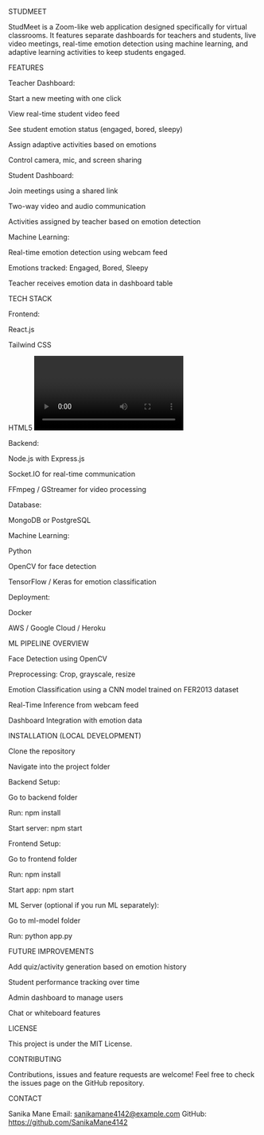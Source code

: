 STUDMEET

StudMeet is a Zoom-like web application designed specifically for virtual classrooms. It features separate dashboards for teachers and students, live video meetings, real-time emotion detection using machine learning, and adaptive learning activities to keep students engaged.

FEATURES

Teacher Dashboard:

Start a new meeting with one click

View real-time student video feed

See student emotion status (engaged, bored, sleepy)

Assign adaptive activities based on emotions

Control camera, mic, and screen sharing

Student Dashboard:

Join meetings using a shared link

Two-way video and audio communication

Activities assigned by teacher based on emotion detection

Machine Learning:

Real-time emotion detection using webcam feed

Emotions tracked: Engaged, Bored, Sleepy

Teacher receives emotion data in dashboard table

TECH STACK

Frontend:

React.js

Tailwind CSS

HTML5 <video>

Backend:

Node.js with Express.js

Socket.IO for real-time communication

FFmpeg / GStreamer for video processing

Database:

MongoDB or PostgreSQL

Machine Learning:

Python

OpenCV for face detection

TensorFlow / Keras for emotion classification

Deployment:

Docker

AWS / Google Cloud / Heroku

ML PIPELINE OVERVIEW

Face Detection using OpenCV

Preprocessing: Crop, grayscale, resize

Emotion Classification using a CNN model trained on FER2013 dataset

Real-Time Inference from webcam feed

Dashboard Integration with emotion data

INSTALLATION (LOCAL DEVELOPMENT)

Clone the repository

Navigate into the project folder

Backend Setup:

Go to backend folder

Run: npm install

Start server: npm start

Frontend Setup:

Go to frontend folder

Run: npm install

Start app: npm start

ML Server (optional if you run ML separately):

Go to ml-model folder

Run: python app.py

FUTURE IMPROVEMENTS

Add quiz/activity generation based on emotion history

Student performance tracking over time

Admin dashboard to manage users

Chat or whiteboard features

LICENSE

This project is under the MIT License.

CONTRIBUTING

Contributions, issues and feature requests are welcome!
Feel free to check the issues page on the GitHub repository.

CONTACT

Sanika Mane
Email: sanikamane4142@example.com
GitHub: https://github.com/SanikaMane4142

